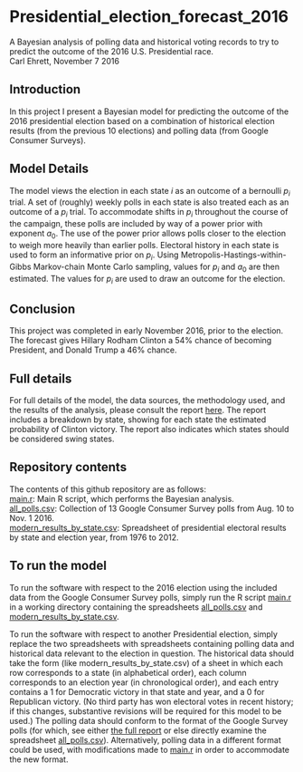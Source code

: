 # Presidential_election_forecast_2016
A Bayesian analysis of polling data and historical voting records to try to predict the outcome of the 2016 U.S. Presidential race.  
Carl Ehrett, November 7 2016

## Introduction

In this project I present a Bayesian model for predicting the outcome of the 2016 presidential election based on a combination of historical election results (from the previous 10 elections) and polling data (from Google Consumer Surveys). 

## Model Details 
The model views the election in each state $i$ as an outcome of a bernoulli $p_i$ trial. A set of (roughly) weekly polls in each state is also treated each as an outcome of a $p_i$ trial. To accommodate shifts in $p_i$ throughout the course of the campaign, these polls are included by way of a power prior with exponent $a_0$. The use of the power prior allows polls closer to the election to weigh more heavily than earlier polls. Electoral history in each state is used to form an informative prior on $p_i$. Using Metropolis-Hastings-within-Gibbs Markov-chain Monte Carlo sampling, values for $p_i$ and $a_0$ are then estimated. The values for $p_i$ are used to draw an outcome for the election.

## Conclusion
This project was completed in early November 2016, prior to the election. The forecast gives Hillary Rodham Clinton a 54% chance of becoming President, and Donald Trump a 46% chance.

## Full details
For full details of the model, the data sources, the methodology used, and the results of the analysis, please consult the report [here](./pres_elec_forecast.pdf "Full report"). The report includes a breakdown by state, showing for each state the estimated probability of Clinton victory. The report also indicates which states should be considered swing states.

## Repository contents
The contents of this github repository are as follows:  
[main.r](./main.r "Main R script"): Main R script, which performs the Bayesian analysis.  
[all_polls.csv](./all_poll.csv "Google Consumer Surveys data"): Collection of 13 Google Consumer Survey polls from Aug. 10 to Nov. 1 2016.  
[modern_results_by_state.csv](./modern_results_by_state.csv "Historical election data"): Spreadsheet of presidential electoral results by state and election year, from 1976 to 2012.  

## To run the model
To run the software with respect to the 2016 election using the included data from the Google Consumer Survey polls, simply run the R script [main.r](./main.r) in a working directory containing the spreadsheets [all_polls.csv](./all_poll.csv "Google Consumer Surveys data") and [modern_results_by_state.csv](./modern_results_by_state.csv "Historical election data"). 

To run the software with respect to another Presidential election, simply replace the two spreadsheets with spreadsheets containing polling data and historical data relevant to the election in question. The historical data should take the form (like modern_results_by_state.csv) of a sheet in which each row corresponds to a state (in alphabetical order), each column corresponds to an election year (in chronological order), and each entry contains a 1 for Democratic victory in that state and year, and a 0 for Republican victory. (No third party has won electoral votes in recent history; if this changes, substantive revisions will be required for this model to be used.) The polling data should conform to the format of the Google Survey polls (for which, see either [the full report](./pres_elec_forecast.pdf "Full report") or else directly examine the spreadsheet [all_polls.csv](./all_poll.csv "Google Consumer Surveys data")). Alternatively, polling data in a different format could be used, with modifications made to [main.r](./main.r "Main R script") in order to accommodate the new format.
